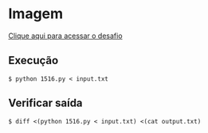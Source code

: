# Imagem
[Clique aqui para acessar o desafio](https://www.urionlinejudge.com.br/judge/pt/problems/view/1516)

## Execução
```
$ python 1516.py < input.txt
```

## Verificar saída
```
$ diff <(python 1516.py < input.txt) <(cat output.txt)
```